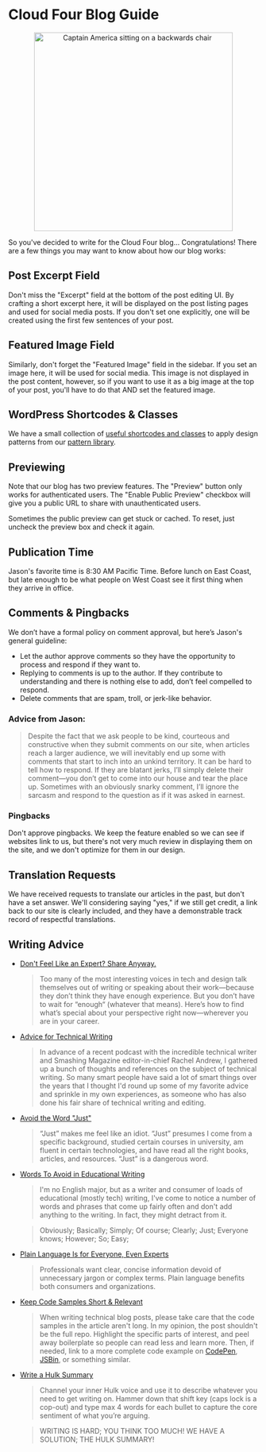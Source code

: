 # Cloud Four Blog Guide

<p align="center"><img alt="Captain America sitting on a backwards chair" src="https://res.cloudinary.com/cloudfour/image/upload/c_scale,f_auto,q_auto,w_800/v1580506044/america_obfr70.jpg" width="400" /></p>

So you've decided to write for the Cloud Four blog… Congratulations! There are a few things you may want to know about how our blog works:

## Post Excerpt Field

Don't miss the "Excerpt" field at the bottom of the post editing UI. By crafting a short excerpt here, it will be displayed on the post listing pages and used for social media posts. If you don't set one explicitly, one will be created using the first few sentences of your post.

## Featured Image Field

Similarly, don't forget the "Featured Image" field in the sidebar. If you set an image here, it will be used for social media. This image is not displayed in the post content, however, so if you want to use it as a big image at the top of your post, you'll have to do that AND set the featured image.

## WordPress Shortcodes & Classes

We have a small collection of [useful shortcodes and classes](patterns.md) to apply design patterns from our [pattern library](https://cloudfour-patterns.netlify.com/patterns/utilities.html).

## Previewing

Note that our blog has two preview features. The "Preview" button only works for authenticated users. The "Enable Public Preview" checkbox will give you a public URL to share with unauthenticated users.

Sometimes the public preview can get stuck or cached. To reset, just uncheck the preview box and check it again.

## Publication Time

Jason's favorite time is 8:30 AM Pacific Time. Before lunch on East Coast, but late enough to be what people on West Coast see it first thing when they arrive in office.

## Comments & Pingbacks

We don’t have a formal policy on comment approval, but here’s Jason's general guideline:

- Let the author approve comments so they have the opportunity to process and respond if they want to.
- Replying to comments is up to the author. If they contribute to understanding and there is nothing else to add, don’t feel compelled to respond.
- Delete comments that are spam, troll, or jerk-like behavior.

### Advice from Jason:

> Despite the fact that we ask people to be kind, courteous and constructive when they submit comments on our site, when articles reach a larger audience, we will inevitably end up some with comments that start to inch into an unkind territory. It can be hard to tell how to respond. If they are blatant jerks, I’ll simply delete their comment—you don’t get to come into our house and tear the place up. Sometimes with an obviously snarky comment, I’ll ignore the sarcasm and respond to the question as if it was asked in earnest.

### Pingbacks

Don't approve pingbacks. We keep the feature enabled so we can see if websites link to us, but there's not very much review in displaying them on the site, and we don't optimize for them in our design.

## Translation Requests

We have received requests to translate our articles in the past, but don't have a set answer. We'll considering saying "yes," if we still get credit, a link back to our site is clearly included, and they have a demonstrable track record of respectful translations.

## Writing Advice

- [Don't Feel Like an Expert? Share Anyway.](https://medium.com/@sara_ann_marie/dont-feel-like-an-expert-share-anyway-661f2f8cd038)

  > Too many of the most interesting voices in tech and design talk themselves out of writing or speaking about their work—because they don’t think they have enough experience. But you don’t have to wait for “enough“ (whatever that means). Here’s how to find what’s special about your perspective right now—wherever you are in your career.

- [Advice for Technical Writing](https://css-tricks.com/advice-for-technical-writing/)

  > In advance of a recent podcast with the incredible technical writer and Smashing Magazine editor-in-chief Rachel Andrew, I gathered up a bunch of thoughts and references on the subject of technical writing. So many smart people have said a lot of smart things over the years that I thought I'd round up some of my favorite advice and sprinkle in my own experiences, as someone who has also done his fair share of technical writing and editing.

- [Avoid the Word "Just"](https://bradfrost.com/blog/post/just/)

  > “Just” makes me feel like an idiot. “Just” presumes I come from a specific background, studied certain courses in university, am fluent in certain technologies, and have read all the right books, articles, and resources. “Just” is a dangerous word.

- [Words To Avoid in Educational Writing](https://css-tricks.com/words-avoid-educational-writing/)

  > I'm no English major, but as a writer and consumer of loads of educational (mostly tech) writing, I've come to notice a number of words and phrases that come up fairly often and don't add anything to the writing. In fact, they might detract from it.

  > Obviously; Basically; Simply; Of course; Clearly; Just; Everyone knows; However; So; Easy;

- [Plain Language Is for Everyone, Even Experts](https://www.nngroup.com/articles/plain-language-experts/)

  > Professionals want clear, concise information devoid of unnecessary jargon or complex terms. Plain language benefits both consumers and organizations.

- [Keep Code Samples Short & Relevant](https://twitter.com/sarah_edo/status/1106631555693187073)

  > When writing technical blog posts, please take care that the code samples in the article aren't long. In my opinion, the post shouldn't be the full repo. Highlight the specific parts of interest, and peel away boilerplate so people can read less and learn more. Then, if needed, link to a more complete code example on [CodePen](https://codepen.io/), [JSBin](https://jsbin.com/), or something similar.

- [Write a Hulk Summary](https://chriscoyier.net/2020/01/23/the-hulk-summary/)

  > Channel your inner Hulk voice and use it to describe whatever you need to get writing on. Hammer down that shift key (caps lock is a cop-out) and type max 4 words for each bullet to capture the core sentiment of what you’re arguing.

  > WRITING IS HARD; YOU THINK TOO MUCH! WE HAVE A SOLUTION; THE HULK SUMMARY!
